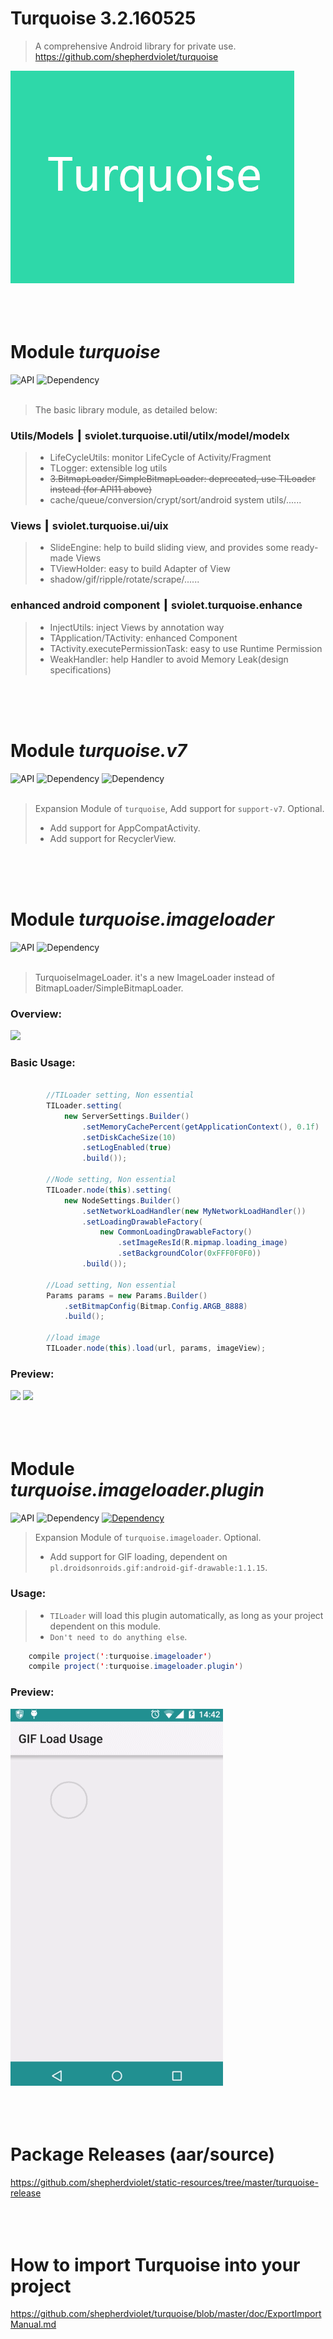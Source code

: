 # Turquoise 3.2.160525
> A comprehensive Android library for private use.<br/>
> https://github.com/shepherdviolet/turquoise <br/>

![](https://github.com/shepherdviolet/static-resources/blob/master/image/logo/turquoise.jpg)<br/>
<br/>
<br/>
<br/>

# Module *turquoise*
![API](https://img.shields.io/badge/API-10%2B-6a5acd.svg?style=flat)
![Dependency](https://img.shields.io/badge/Maven%20Dependency-support--v4-dc143c.svg?style=flat)<br/>
<br/>
> The basic library module, as detailed below:<br/>
### Utils/Models ┃ sviolet.turquoise.util/utilx/model/modelx <br/>
> * LifeCycleUtils: monitor LifeCycle of Activity/Fragment<br/>
> * TLogger: extensible log utils<br/>
> * ~~3.BitmapLoader/SimpleBitmapLoader: deprecated, use TILoader instead (for API11 above)~~<br/>
> * cache/queue/conversion/crypt/sort/android system utils/......<br/>
### Views ┃ sviolet.turquoise.ui/uix <br/>
> * SlideEngine: help to build sliding view, and provides some ready-made Views<br/>
> * TViewHolder: easy to build Adapter of View<br/>
> * shadow/gif/ripple/rotate/scrape/......<br/>
### enhanced android component ┃ sviolet.turquoise.enhance <br/>
> * InjectUtils: inject Views by annotation way<br/>
> * TApplication/TActivity: enhanced Component<br/>
> * TActivity.executePermissionTask: easy to use Runtime Permission<br/>
> * WeakHandler: help Handler to avoid Memory Leak(design specifications)<br/>
<br/>
<br/>
<br/>

# Module *turquoise.v7*
![API](https://img.shields.io/badge/API-10%2B-6a5acd.svg?style=flat)
![Dependency](https://img.shields.io/badge/Module%20Dependency-turquoise-2ed8a8.svg?style=flat)
![Dependency](https://img.shields.io/badge/Maven%20Dependency-support--v7-dc143c.svg?style=flat)<br/>
<br/>
> Expansion Module of `turquoise`, Add support for `support-v7`. Optional.<br/>
> * Add support for AppCompatActivity.<br/>
> * Add support for RecyclerView.<br/>
<br/>
<br/>
<br/>

# Module *turquoise.imageloader*
![API](https://img.shields.io/badge/API-11%2B-6a5acd.svg?style=flat)
![Dependency](https://img.shields.io/badge/Module%20Dependency-turquoise-2ed8a8.svg?style=flat)<br/>
<br/>
> TurquoiseImageLoader. it's a new ImageLoader instead of BitmapLoader/SimpleBitmapLoader.<br/>
### Overview:<br/>
![](https://github.com/shepherdviolet/turquoise/blob/master/doc/turquoise-overview.png)<br/>
### Basic Usage:<br/>
```java

        //TILoader setting, Non essential
        TILoader.setting(
            new ServerSettings.Builder()
                .setMemoryCachePercent(getApplicationContext(), 0.1f)
                .setDiskCacheSize(10)
                .setLogEnabled(true)
                .build());

        //Node setting, Non essential
        TILoader.node(this).setting(
            new NodeSettings.Builder()
                .setNetworkLoadHandler(new MyNetworkLoadHandler())
                .setLoadingDrawableFactory(
                    new CommonLoadingDrawableFactory()
                        .setImageResId(R.mipmap.loading_image)
                        .setBackgroundColor(0xFFF0F0F0))
                .build());

        //Load setting, Non essential
        Params params = new Params.Builder()
            .setBitmapConfig(Bitmap.Config.ARGB_8888)
            .build();

        //load image
        TILoader.node(this).load(url, params, imageView);

```
### Preview:
![](https://github.com/shepherdviolet/static-resources/blob/master/image/tiloader/tiloader_demo_list.gif)
![](https://github.com/shepherdviolet/static-resources/blob/master/image/tiloader/tiloader_demo_rounded.gif)<br/>
<br/>
<br/>
<br/>

# Module *turquoise.imageloader.plugin*
![API](https://img.shields.io/badge/API-11%2B-6a5acd.svg?style=flat)
![Dependency](https://img.shields.io/badge/Module%20Dependency-turquoise.imageloader-2ed8a8.svg?style=flat)
[![Dependency](https://img.shields.io/badge/Maven%20Dependency-android--gif--drawable-dc143c.svg?style=flat)](https://github.com/koral--/android-gif-drawable)
> Expansion Module of `turquoise.imageloader`. Optional.<br/>
> * Add support for GIF loading, dependent on `pl.droidsonroids.gif:android-gif-drawable:1.1.15`.<br/>
### Usage:<br/>
> * `TILoader` will load this plugin automatically, as long as your project dependent on this module.<br/>
> * `Don't need to do anything else`.<br/>

```java
    compile project(':turquoise.imageloader')
    compile project(':turquoise.imageloader.plugin')
```
### Preview:
![](https://raw.githubusercontent.com/shepherdviolet/static-resources/master/image/tiloader/tiloader_demo_gif.gif)<br/>
<br/>
<br/>
<br/>

# Package Releases (aar/source)
https://github.com/shepherdviolet/static-resources/tree/master/turquoise-release <br/>
<br/>
<br/>
<br/>

# How to import Turquoise into your project
https://github.com/shepherdviolet/turquoise/blob/master/doc/ExportImportManual.md <br/>
<br/>
<br/>
<br/>